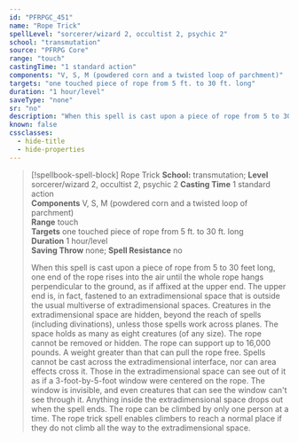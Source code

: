 ```yaml
---
id: "PFRPGC_451"
name: "Rope Trick"
spellLevel: "sorcerer/wizard 2, occultist 2, psychic 2"
school: "transmutation"
source: "PFRPG Core"
range: "touch"
castingTime: "1 standard action"
components: "V, S, M (powdered corn and a twisted loop of parchment)"
targets: "one touched piece of rope from 5 ft. to 30 ft. long"
duration: "1 hour/level"
saveType: "none"
sr: "no"
description: "When this spell is cast upon a piece of rope from 5 to 30 feet long, one end of the rope rises into the air until the whole rope hangs perpendicular to the ground, as if affixed at the upper end.  The upper end is, in fact, fastened to an extradimensional space that is outside the usual multiverse of extradimensional spaces.  Creatures in the extradimensional space are hidden, beyond the reach of spells (including divinations), unless those spells work across planes. The space holds as many as eight creatures (of any size). The rope cannot be removed or hidden. The rope can support up to 16,000 pounds. A weight greater than that can pull the rope free.  Spells cannot be cast across the extradimensional interface, nor can area effects cross it. Those in the extradimensional space can see out of it as if a 3-foot-by-5-foot window were centered on the rope. The window is invisible, and even creatures that can see the window can't see through it. Anything inside the extradimensional space drops out when the spell ends. The rope can be climbed by only one person at a time. The rope trick spell enables climbers to reach a normal place if they do not climb all the way to the extradimensional space."
known: false
cssclasses:
  - hide-title
  - hide-properties
---
```


> [!spellbook-spell-block] Rope Trick
> **School:** transmutation; **Level** sorcerer/wizard 2, occultist 2, psychic 2
> **Casting Time** 1 standard action  
> **Components** V, S, M (powdered corn and a twisted loop of parchment)  
> **Range** touch  
> **Targets** one touched piece of rope from 5 ft. to 30 ft. long  
> **Duration** 1 hour/level  
> **Saving Throw** none; **Spell Resistance** no
> 
> When this spell is cast upon a piece of rope from 5 to 30 feet long, one end of the rope rises into the air until the whole rope hangs perpendicular to the ground, as if affixed at the upper end.  The upper end is, in fact, fastened to an extradimensional space that is outside the usual multiverse of extradimensional spaces.  Creatures in the extradimensional space are hidden, beyond the reach of spells (including divinations), unless those spells work across planes. The space holds as many as eight creatures (of any size). The rope cannot be removed or hidden. The rope can support up to 16,000 pounds. A weight greater than that can pull the rope free.  Spells cannot be cast across the extradimensional interface, nor can area effects cross it. Those in the extradimensional space can see out of it as if a 3-foot-by-5-foot window were centered on the rope. The window is invisible, and even creatures that can see the window can't see through it. Anything inside the extradimensional space drops out when the spell ends. The rope can be climbed by only one person at a time. The rope trick spell enables climbers to reach a normal place if they do not climb all the way to the extradimensional space.